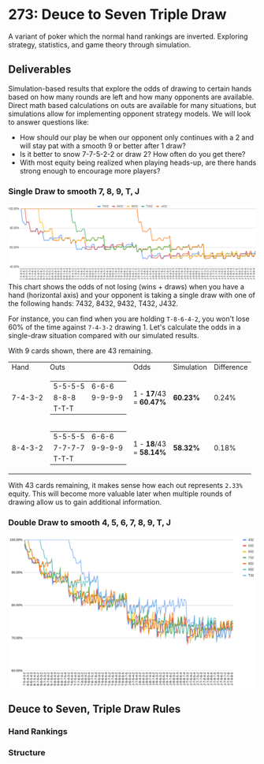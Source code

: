 # 273: Deuce to Seven Triple Draw
A variant of poker which the normal hand rankings are inverted. Exploring strategy, statistics, and game theory through simulation.


## Deliverables
Simulation-based results that explore the odds of drawing to certain hands based on how many rounds are left and how many opponents are available. Direct math based calculations on outs are available for many situations, but simulations allow for implementing opponent strategy models. We will look to answer questions like:
- How should our play be when our opponent only continues with a 2 and will stay pat with a smooth 9 or better after 1 draw?
- Is it better to snow 7-7-5-2-2 or draw 2? How often do you get there?
- With most equity being realized when playing heads-up, are there hands strong enough to encourage more players?


### Single Draw to smooth 7, 8, 9, T, J
<img src="./images/single/JT987_432.png" width="720px">
This chart shows the odds of not losing (wins + draws) when you have a hand (horizontal axis) and your opponent is taking a single draw with one of the following hands: 7432, 8432, 9432, T432, J432.

For instance, you can find when you are holding `T-8-6-4-2`, you won't lose 60% of the time against `7-4-3-2` drawing 1. Let's calculate the odds in a single-draw situation compared with our simulated results.

With 9 cards shown, there are 43 remaining.
<table>
    <tr><td>Hand</td><td>Outs</td><td>Odds</td><td>Simulation</td><td>Difference</td></tr>
    <tr><td>7-4-3-2</td><td>
        <table>
            <tr><td>5-5-5-5</td><td>6-6-6</td></tr>
            <tr><td>8-8-8</td><td>9-9-9-9</td></tr>
            <tr><td>T-T-T</td><td>&nbsp;</td></tr>
        </table>
    </td><td>1 - <b>17</b>/43<br/>= <b>60.47%</b></td><td><b>60.23%</b></td><td>0.24%</td></tr>
    <tr><td>8-4-3-2</td><td>
        <table>
            <tr><td>5-5-5-5</td><td>6-6-6</td></tr>
            <tr><td>7-7-7-7</td><td>9-9-9-9</td></tr>
            <tr><td>T-T-T</td><td>&nbsp;</td></tr>
        </table>
    </td><td>1 - <b>18</b>/43<br/>= <b>58.14%</b></td><td><b>58.32%</b></td><td>0.18%</td></tr>
</table>

With 43 cards remaining, it makes sense how each out represents `2.33%` equity. This will become more valuable later when multiple rounds of drawing allow us to gain additional information.


### Double Draw to smooth 4, 5, 6, 7, 8, 9, T, J
<img src="./images/double/T987654_32.png" width="720px">

## Deuce to Seven, Triple Draw Rules
### Hand Rankings

### Structure

